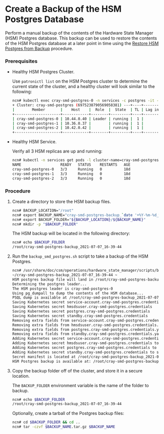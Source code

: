 # Create a Backup of the HSM Postgres Database

Perform a manual backup of the contents of the Hardware State Manager (HSM) Postgres database. This backup can be used to restore the contents of the HSM Postgres database at a later point in time using the [Restore HSM Postgres from Backup](Restore_HSM_Postgres_from_Backup.md) procedure.

### Prerequisites

- Healthy HSM Postgres Cluster.
  
  Use `patronictl list` on the HSM Postgres cluster to determine the current state of the cluster, and a healthy cluster will look similar to the following:
    
  ```bash
  ncn# kubectl exec cray-smd-postgres-0 -n services -c postgres -it -- patronictl list
  + Cluster: cray-smd-postgres (6975238790569058381) ---+----+-----------+
  |        Member       |    Host    |  Role  |  State  | TL | Lag in MB |
  +---------------------+------------+--------+---------+----+-----------+
  | cray-smd-postgres-0 | 10.44.0.40 | Leader | running |  1 |           |
  | cray-smd-postgres-1 | 10.36.0.37 |        | running |  1 |         0 |
  | cray-smd-postgres-2 | 10.42.0.42 |        | running |  1 |         0 |
  +---------------------+------------+--------+---------+----+-----------+
  ```

- Healthy HSM Service.
  
  Verify all 3 HSM replicas are up and running:

  ```bash
  ncn# kubectl -n services get pods -l cluster-name=cray-smd-postgres
  NAME                  READY   STATUS    RESTARTS   AGE
  cray-smd-postgres-0   3/3     Running   0          18d
  cray-smd-postgres-1   3/3     Running   0          18d
  cray-smd-postgres-2   3/3     Running   0          18d
  ```

### Procedure

1. Create a directory to store the HSM backup files.
    
    ```bash
    ncn# BACKUP_LOCATION="/root"
    ncn# export BACKUP_NAME="cray-smd-postgres-backup_`date '+%Y-%m-%d_%H-%M-%S'`"
    ncn# export BACKUP_FOLDER="${BACKUP_LOCATION}/${BACKUP_NAME}"
    ncn# mkdir -p "$BACKUP_FOLDER"
    ```

    The HSM backup will be located in the following directory:

    ```bash
    ncn# echo $BACKUP_FOLDER
    /root/cray-smd-postgres-backup_2021-07-07_16-39-44
    ```

2. Run the `backup_smd_postgres.sh` script to take a backup of the HSM Postgres.
    
    ```bash
    ncn# /usr/share/doc/csm/operations/hardware_state_manager/scripts/backup_smd_postgres.sh
    ~/cray-smd-postgres-backup_2021-07-07_16-39-44 ~
    HSM postgres backup file will land in /root/cray-smd-postgres-backup_2021-07-07_16-39-44
    Determining the postgres leader...
    The HSM postgres leader is cray-smd-postgres-0
    Using pg_dumpall to dump the contents of the HSM database...
    PSQL dump is available at /root/cray-smd-postgres-backup_2021-07-07_16-39-44/cray-smd-postgres-backup_2021-07-07_16-39-44.psql
    Saving Kubernetes secret service-account.cray-smd-postgres.credentials
    Saving Kubernetes secret hmsdsuser.cray-smd-postgres.credentials
    Saving Kubernetes secret postgres.cray-smd-postgres.credentials
    Saving Kubernetes secret standby.cray-smd-postgres.credentials
    Removing extra fields from service-account.cray-smd-postgres.credentials.yaml
    Removing extra fields from hmsdsuser.cray-smd-postgres.credentials.yaml
    Removing extra fields from postgres.cray-smd-postgres.credentials.yaml
    Removing extra fields from standby.cray-smd-postgres.credentials.yaml
    Adding Kubernetes secret service-account.cray-smd-postgres.credentials to secret manifest
    Adding Kubernetes secret hmsdsuser.cray-smd-postgres.credentials to secret manifest
    Adding Kubernetes secret postgres.cray-smd-postgres.credentials to secret manifest
    Adding Kubernetes secret standby.cray-smd-postgres.credentials to secret manifest
    Secret manifest is located at /root/cray-smd-postgres-backup_2021-07-07_16-39-44/cray-smd-postgres-backup_2021-07-07_16-39-44.manifest
    HSM Postgres backup is available at: /root/cray-smd-postgres-backup_2021-07-07_16-39-44
    ```

3. Copy the backup folder off of the cluster, and store it in a secure location.

    The `BACKUP_FOLDER` environment variable is the name of the folder to backup.
    
    ```bash
    ncn# echo $BACKUP_FOLDER
    /root/cray-smd-postgres-backup_2021-07-07_16-39-44
    ```

    Optionally, create a tarball of the Postgres backup files:
    
    ```bash
    ncn# cd $BACKUP_FOLDER && cd ..
    ncn# tar -czvf $BACKUP_NAME.tar.gz $BACKUP_NAME
    ```

